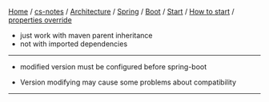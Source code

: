 [Home](https://mengxianbin.github.io) /
[cs-notes](https://mengxianbin.github.io/cs-notes/site) /
[Architecture](https://mengxianbin.github.io/cs-notes/site/Architecture) /
[Spring](https://mengxianbin.github.io/cs-notes/site/Architecture/Spring) /
[Boot](https://mengxianbin.github.io/cs-notes/site/Architecture/Spring/Boot) /
[Start](https://mengxianbin.github.io/cs-notes/site/Architecture/Spring/Boot/Start) /
[How to start](https://mengxianbin.github.io/cs-notes/site/Architecture/Spring/Boot/Start/How%20to%20start) /
[properties override](https://mengxianbin.github.io/cs-notes/site/Architecture/Spring/Boot/Start/How%20to%20start/properties%20override)

* just work with maven parent inheritance
* not with imported dependencies

---

* modified version must be configured before spring-boot

* Version modifying may cause some problems about compatibility

---
